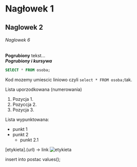 # Nagłowek 1
## Naglowek 2
###### Naglowek 6


**Pogrubiony** tekst...  
**_Pogrubiony i kursywa_**
```sql
SElECT * FROM osoba;
```



Kod mozemy umiescic liniowo czyli `select * FROM osoba;`tak.

Lista uporzodkowana (numerowania)
1. Pozycja 1.
2. Pozyccja 2.
3.  Pozycja 3.

Lista wypunktowana:
* punkt 1
* punkt 2
  * punkt 2.1
 

[etykieta].(url) -> link
![etykieta](url)

insert into postac values();
